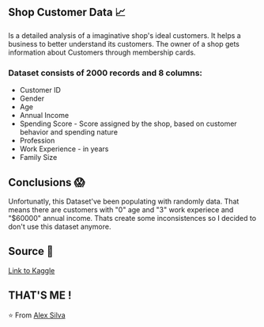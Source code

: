 ## Shop Customer Data 📈
Is a detailed analysis of a imaginative shop's ideal customers. It helps a business to better understand its customers. The owner of a shop gets information about Customers through membership cards.

### Dataset consists of 2000 records and 8 columns:

- Customer ID
- Gender
- Age
- Annual Income
- Spending Score - Score assigned by the shop, based on customer behavior and spending nature
- Profession
- Work Experience - in years
- Family Size

## Conclusions 😱

Unfortunatly, this Dataset've been populating with randomly data. That means there are customers with "0" age and "3" work experiece and "$60000" annual income.
Thats create some inconsistences so I decided to don't use this dataset anymore.

## Source 🔗

[Link to Kaggle](hhttps://www.kaggle.com/datasets/datascientistanna/customers-dataset?resource=downloadgit)

## THAT'S ME ! 

⭐️ From [Alex Silva](https://www.linkedin.com/in/aleex-silva/)